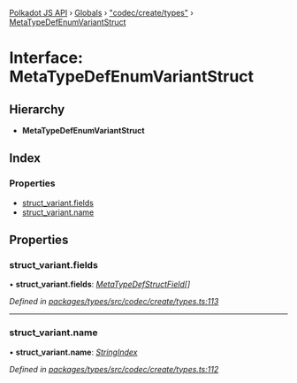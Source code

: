 [Polkadot JS API](../README.md) › [Globals](../globals.md) › ["codec/create/types"](../modules/_codec_create_types_.md) › [MetaTypeDefEnumVariantStruct](_codec_create_types_.metatypedefenumvariantstruct.md)

# Interface: MetaTypeDefEnumVariantStruct

## Hierarchy

* **MetaTypeDefEnumVariantStruct**

## Index

### Properties

* [struct_variant.fields](_codec_create_types_.metatypedefenumvariantstruct.md#struct_variant.fields)
* [struct_variant.name](_codec_create_types_.metatypedefenumvariantstruct.md#struct_variant.name)

## Properties

###  struct_variant.fields

• **struct_variant.fields**: *[MetaTypeDefStructField](_codec_create_types_.metatypedefstructfield.md)[]*

*Defined in [packages/types/src/codec/create/types.ts:113](https://github.com/polkadot-js/api/blob/6e61be960/packages/types/src/codec/create/types.ts#L113)*

___

###  struct_variant.name

• **struct_variant.name**: *[StringIndex](../modules/_codec_create_types_.md#stringindex)*

*Defined in [packages/types/src/codec/create/types.ts:112](https://github.com/polkadot-js/api/blob/6e61be960/packages/types/src/codec/create/types.ts#L112)*
